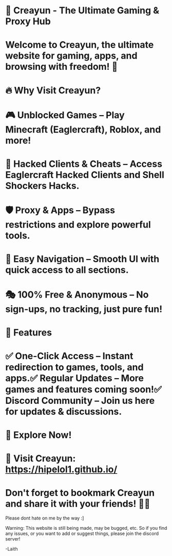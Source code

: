 # 🌌 Creayun - The Ultimate Gaming & Proxy Hub

# Welcome to Creayun, the ultimate website for gaming, apps, and browsing with freedom! 🚀

# 🔥 Why Visit Creayun?

# 🎮 Unblocked Games – Play Minecraft (Eaglercraft), Roblox, and more!

# 🔧 Hacked Clients & Cheats – Access Eaglercraft Hacked Clients and Shell Shockers Hacks.

# 🛡️ Proxy & Apps – Bypass restrictions and explore powerful tools.

# 📜 Easy Navigation – Smooth UI with quick access to all sections.

# 🎭 100% Free & Anonymous – No sign-ups, no tracking, just pure fun!

# 🌠 Features

# ✅ One-Click Access – Instant redirection to games, tools, and apps.✅ Regular Updates – More games and features coming soon!✅ Discord Community – Join us here for updates & discussions.

# 🚀 Explore Now!

# 🔗 Visit Creayun: https://hipelol1.github.io/

# Don't forget to bookmark Creayun and share it with your friends! 🚀🌌

Please dont hate on me by the way :]


Warning: This website is still being made, may be bugged, etc. So if you find any issues, or you want to add or suggest things, please join the discord server!

-Laith
